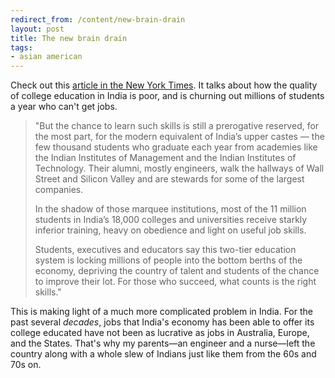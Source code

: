 ```yaml
---
redirect_from: /content/new-brain-drain
layout: post
title: The new brain drain
tags:
- asian american
---
```

Check out this [article in the New York Times](http://www.nytimes.com/2006/11/30/business/worldbusiness/30college.html?ex=1322542800&#38;en=23907b6b6f9b384e&#38;ei=5088partner=rssnyt&#38;emc=rss). It talks about how the quality of college education in India is poor, and is churning out millions of students a year who can't get jobs.

> 
> "But the chance to learn such skills is still a prerogative reserved, for the most part, for the modern equivalent of India’s upper castes — the few thousand students who graduate each year from academies like the Indian Institutes of Management and the Indian Institutes of Technology. Their alumni, mostly engineers, walk the hallways of Wall Street and Silicon Valley and are stewards for some of the largest companies.
> 
> In the shadow of those marquee institutions, most of the 11 million students in India’s 18,000 colleges and universities receive starkly inferior training, heavy on obedience and light on useful job skills.
> 
> Students, executives and educators say this two-tier education system is locking millions of people into the bottom berths of the economy, depriving the country of talent and students of the chance to improve their lot. For those who succeed, what counts is the right skills."
> 

This is making light of a much more complicated problem in India. For the past several _decades_, jobs that India's economy has been able to offer its college educated have not been as lucrative as jobs in Australia, Europe, and the States. That's why my parents&#8212;an engineer and a nurse&#8212;left the country along with a whole slew of Indians just like them from the 60s and 70s on.

